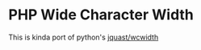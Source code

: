 # PHP Wide Character Width

This is kinda port of python's [jquast/wcwidth](https://github.com/jquast/wcwidth)